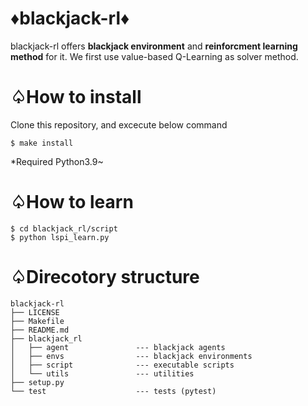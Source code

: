 # ♦blackjack-rl♦
blackjack-rl offers **blackjack environment** and **reinforcment learning method** for it.
We first use value-based Q-Learning as solver method.

# ♤How to install
Clone this repository, and excecute below command
```shell
$ make install
```
*Required Python3.9~

# ♤How to learn
```shell
$ cd blackjack_rl/script
$ python lspi_learn.py
```

# ♤Direcotory structure
```shell
blackjack-rl
├── LICENSE
├── Makefile
├── README.md
├── blackjack_rl
│   ├── agent               --- blackjack agents
│   ├── envs                --- blackjack environments   
│   ├── script              --- executable scripts
│   └── utils               --- utilities
├── setup.py
└── test                    --- tests (pytest)

```
